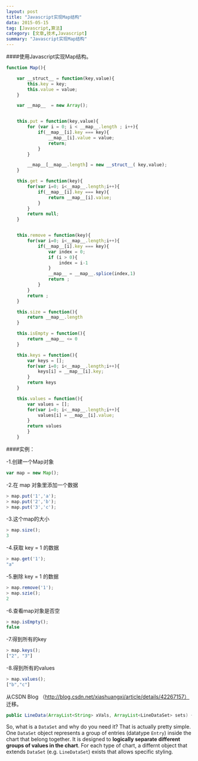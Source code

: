 ```yaml
---
layout: post
title: "Javascript实现Map结构"
data: 2015-05-15
tag: [Javascript,算法]
category: [文章,技术,Javascript]
summary: "Javascript实现Map结构"
---
```

####使用Javascript实现Map结构。
```javascript
function Map(){

    var __struct__ = function(key,value){
        this.key = key;
        this.value = value;
    }

    var __map__  = new Array();


    this.put = function(key,value){
        for (var i = 0; i < __map__.length ; i++){
            if(__map__[i].key === key){
                __map__[i].value = value;
                return;
            }
        }

        __map__[__map__.length] = new __struct__( key,value);
    }

    this.get = function(key){
        for(var i=0; i<__map__.length;i++){
            if(__map__[i].key === key){
                return __map__[i].value;
            }
        }
        return null;
    }


    this.remove = function(key){
        for(var i=0; i<__map__.length;i++){
            if(__map__[i].key === key){
                var index = 0;
                if (i > 0){
                    index = i-1
                }
                __map__ = __map__.splice(index,1)
                return ;
            }
        }
        return ;
    }

    this.size = function(){
        return __map__.length
    }

    this.isEmpty = function(){
        return __map__ <= 0
    }

    this.keys = function(){
        var keys = [];
        for(var i=0; i<__map__.length;i++){
            keys[i] = __map__[i].key;
        }
        return keys
    }

    this.values = function(){
        var values = [];
        for(var i=0; i<__map__.length;i++){
            values[i] = __map__[i].value;
        }
        return values
        }
    }
```

####实例：

-1.创建一个Map对象
```Javascript
var map = new Map();
```
-2.在 map 对象里添加一个数据
```javascript
> map.put('1','a');
> map.put('2','b');  
> map.put('3','c');
```
-3.这个map的大小
```javascript
> map.size();
3
```
-4.获取 key = 1 的数据
```javascript
> map.get('1');
"a"
```
-5.删除 key = 1 的数据
```javascript
> map.remove('1');
> map.szie();
2
```
-6.查看map对象是否空
```javascript
> map.isEmpty();
false
```
-7.得到所有的key
```javascript
> map.keys();
["2", "3"]
```
-8.得到所有的values
```javascript
> map.values();
["b","c"]
```

从CSDN Blog （http://blog.csdn.net/xiashuangxi/article/details/42267157） 迁移。



```java
public LineData(ArrayList<String> xVals, ArrayList<LineDataSet> sets) { ... }
```

So, what is a <code>DataSet</code> and why do you need it? That is actually pretty simple. One <code>DataSet</code> object represents a group of entries (datatype <code>Entry</code>) inside the chart that belong together. It is designed to **logically separate different groups of values in the chart**. For each type of chart, a differnt object that extends `DataSet` (e.g. `LineDataSet`) exists that allows specific styling.
